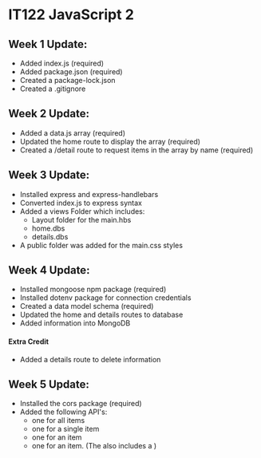 # IT122 JavaScript 2

## Week 1 Update:
* Added index.js (required)
* Added package.json (required)
* Created a package-lock.json
* Created a .gitignore

## Week 2 Update:
* Added a data.js array (required)
* Updated the home route to display the array (required)
* Created a /detail route to request items in the array by name (required)

## Week 3 Update:
* Installed express and express-handlebars
* Converted index.js to express syntax
* Added a views Folder which includes: 
    - Layout folder for the main.hbs
    - home.dbs
    - details.dbs
* A public folder was added for the main.css styles

## Week 4 Update:
* Installed mongoose npm package (required)
* Installed dotenv package for connection credentials
* Created a data model schema (required)
* Updated the home and details routes to database
* Added information into MongoDB
#### Extra Credit
* Added a details route to delete information

## Week 5 Update:
* Installed the cors package (required)
* Added the following API's:
    - one <get> for all items
    - one <get> for a single item
    - one <delete> for an item
    - one <add> for an item. (The <add> also includes a <post>)